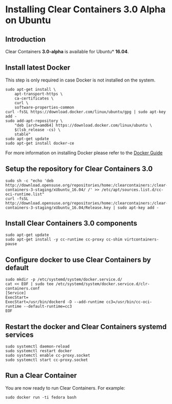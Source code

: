 # Installing Clear Containers 3.0 Alpha on Ubuntu

## Introduction

Clear Containers **3.0-alpha** is available for Ubuntu\* **16.04**.

## Install latest Docker
This step is only required in case Docker is not installed on the system.

```
sudo apt-get install \
	apt-transport-https \
	ca-certificates \
	curl \
	software-properties-common
curl -fsSL https://download.docker.com/linux/ubuntu/gpg | sudo apt-key add -
sudo add-apt-repository \
	"deb [arch=amd64] https://download.docker.com/linux/ubuntu \
	$(lsb_release -cs) \
	stable"
sudo apt-get update
sudo apt-get install docker-ce
```

For more information on installing Docker please refer to the
[Docker Guide](https://docs.docker.com/engine/installation/linux/ubuntu)

## Setup the repository for Clear Containers 3.0

```
sudo sh -c "echo 'deb http://download.opensuse.org/repositories/home:/clearcontainers:/clear-containers-3-staging/xUbuntu_16.04/ /' >> /etc/apt/sources.list.d/cc-oci-runtime.list"
curl -fsSL http://download.opensuse.org/repositories/home:/clearcontainers:/clear-containers-3-staging/xUbuntu_16.04/Release.key | sudo apt-key add -
```

## Install Clear Containers 3.0 components
```
sudo apt-get update
sudo apt-get install -y cc-runtime cc-proxy cc-shim virtcontainers-pause
```

## Configure docker to use Clear Containers by default
```
sudo mkdir -p /etc/systemd/system/docker.service.d/
cat << EOF | sudo tee /etc/systemd/system/docker.service.d/clr-containers.conf
[Service]
ExecStart=
ExecStart=/usr/bin/dockerd -D --add-runtime cc3=/usr/bin/cc-oci-runtime --default-runtime=cc3
EOF
```

## Restart the docker and Clear Containers systemd services

```
sudo systemctl daemon-reload
sudo systemctl restart docker
sudo systemctl enable cc-proxy.socket
sudo systemctl start cc-proxy.socket
```

## Run a Clear Container
You are now ready to run Clear Containers. For example:

```
sudo docker run -ti fedora bash
```
